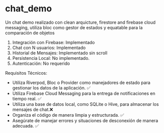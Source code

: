 # chat_demo

Un chat demo realizado con clean arquicture, firestore and firebase cloud messaging, utiliza bloc como gestor de estados y equatable para la comparación de objetos

1. Integración con Firebase: Implementado
2. Chat con N usuarios: Implementado
3. Historial de Mensajes: Implementado sin scroll
4. Persistencia Local: No implementado.
5. Autenticación: No requerido

Requisitos Técnicos:

- Utiliza Riverpod, Bloc o Provider como manejadores de estado para gestionar los datos de la
  aplicación. ✅
- Utiliza Firebase Cloud Messaging para la entrega de notificaciones en tiempo real. ✅
- Utiliza una base de datos local, como SQLite o Hive, para almacenar los mensajes de chat.❌
- Organiza el código de manera limpia y estructurada. ✅
- Asegúrate de manejar errores y situaciones de desconexión de manera adecuada. ✅
